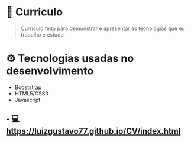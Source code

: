 # 🚀 **Curriculo**
> Curriculo feito para demonstrar e apresentar as tecnologias que eu trabalho e estudo

# :gear: **Tecnologias** usadas no desenvolvimento
- Booststrap
- HTML5/CSS3
- Javascript

## - 💻 **https://luizgustavo77.github.io/CV/index.html**
